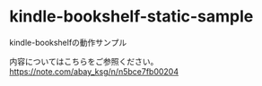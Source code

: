# kindle-bookshelf-static-sample
kindle-bookshelfの動作サンプル

内容についてはこちらをご参照ください。https://note.com/abay_ksg/n/n5bce7fb00204
